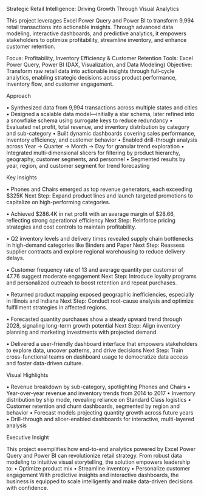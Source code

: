 
Strategic Retail Intelligence: Driving Growth Through Visual Analytics

This project leverages Excel Power Query and Power BI to transform 9,994 retail transactions into actionable insights. Through advanced data modeling, interactive dashboards, and predictive analytics, it empowers stakeholders to optimize profitability, streamline inventory, and enhance customer retention.

Focus: Profitability, Inventory Efficiency & Customer Retention
Tools: Excel Power Query, Power BI (DAX, Visualization, and Data Modeling)
Objective: Transform raw retail data into actionable insights through full-cycle analytics, enabling strategic decisions across product performance, inventory flow, and customer engagement.

Approach

• Synthesized data from 9,994 transactions across multiple states and cities
• Designed a scalable data model—initially a star schema, later refined into a snowflake schema using surrogate keys to reduce redundancy
• Evaluated net profit, total revenue, and inventory distribution by category and sub-category
• Built dynamic dashboards covering sales performance, inventory efficiency, and customer behavior
• Enabled drill-through analysis across Year → Quarter → Month → Day for granular trend exploration
• Integrated multi-dimensional slicers for filtering by product hierarchy, geography, customer segments, and personnel
• Segmented results by year, region, and customer segment for trend forecasting

Key Insights

• Phones and Chairs emerged as top revenue generators, each exceeding $325K
Next Step: Expand product lines and launch targeted promotions to capitalize on high-performing categories.

• Achieved $286.4K in net profit with an average margin of $28.66, reflecting strong operational efficiency
Next Step: Reinforce pricing strategies and cost controls to maintain profitability.

• Q2 inventory levels and delivery times revealed supply chain bottlenecks in high-demand categories like Binders and Paper
Next Step: Reassess supplier contracts and explore regional warehousing to reduce delivery delays.

• Customer frequency rate of 13 and average quantity per customer of 47.76 suggest moderate engagement
Next Step: Introduce loyalty programs and personalized outreach to boost retention and repeat purchases.

• Returned product mapping exposed geographic inefficiencies, especially in Illinois and Indiana
Next Step: Conduct root-cause analysis and optimize fulfillment strategies in affected regions.

• Forecasted quantity purchases show a steady upward trend through 2028, signaling long-term growth potential
Next Step: Align inventory planning and marketing investments with projected demand.

• Delivered a user-friendly dashboard interface that empowers stakeholders to explore data, uncover patterns, and drive decisions
Next Step: Train cross-functional teams on dashboard usage to democratize data access and foster data-driven culture.

Visual Highlights

• Revenue breakdown by sub-category, spotlighting Phones and Chairs
• Year-over-year revenue and inventory trends from 2014 to 2017
• Inventory distribution by ship mode, revealing reliance on Standard Class logistics
• Customer retention and churn dashboards, segmented by region and behavior
• Forecast models projecting quantity growth across future years
• Drill-through and slicer-enabled dashboards for interactive, multi-layered analysis

Executive Insight

This project exemplifies how end-to-end analytics powered by Excel Power Query and Power BI can revolutionize retail strategy. From robust data modeling to intuitive visual storytelling, the solution empowers leadership to:
• Optimize product mix
• Streamline inventory
• Personalize customer engagement
With predictive insights and interactive dashboards, the business is equipped to scale intelligently and make data-driven decisions with confidence.
